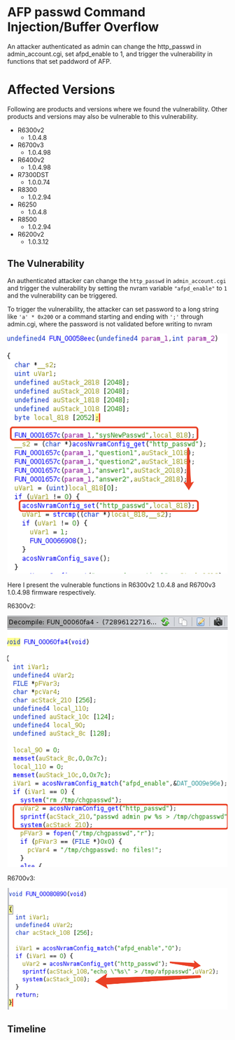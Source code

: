 # AFP passwd Command Injection/Buffer Overflow

An attacker authenticated as admin can change the http_passwd in admin_account.cgi, set afpd_enable to 1, and trigger the vulnerability in functions that set paddword of AFP.

# Affected Versions

Following are products and versions where we found the vulnerability. Other products and versions may also be vulnerable to this vulnerability.

* R6300v2
  * 1.0.4.8
* R6700v3
  * 1.0.4.98
* R6400v2
  * 1.0.4.98
* R7300DST
  * 1.0.0.74
* R8300
  * 1.0.2.94
* R6250
  * 1.0.4.8
* R8500
  * 1.0.2.94
* R6200v2
  * 1.0.3.12

## The Vulnerability

An authenticated attacker can change the `http_passwd` in `admin_account.cgi` and trigger the vulnerability by setting the nvram variable `"afpd_enable"` to `1` and the vulnerability can be triggered.

To trigger the vulnerability, the attacker can set password to a long string like `'a' * 0x200` or a command starting and ending with `';'` through admin.cgi, where the password is not validated before writing to nvram

![](./admin_account.png)

Here I present the vulnerable functions in R6300v2 1.0.4.8 and R6700v3 1.0.4.98 firmware respectively.

R6300v2:

![](./R6300v2.png)


R6700v3:

![](./R6700v3.png)

## Timeline
